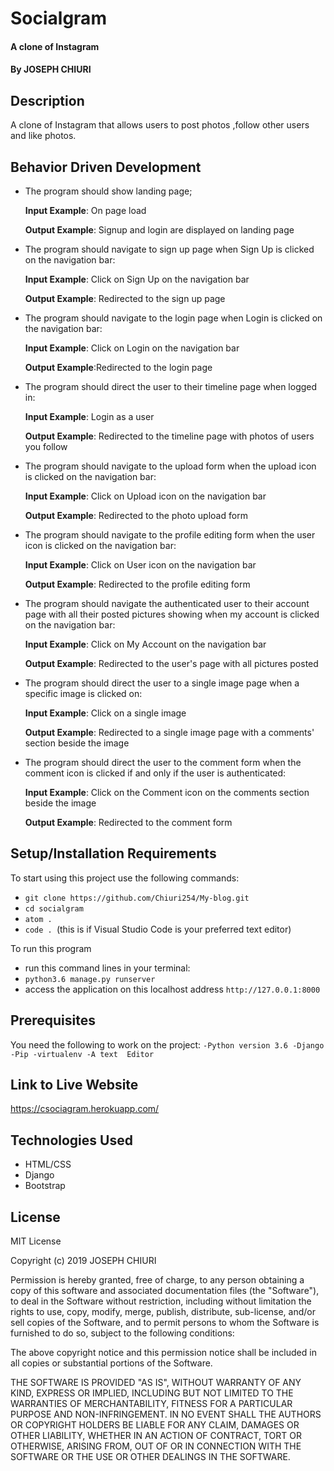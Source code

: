 # Socialgram
#### A clone of Instagram 
#### By **JOSEPH CHIURI**
## Description
A clone of  Instagram that allows users to post photos ,follow other users and like photos.
## Behavior Driven Development
* The program should show landing page;

     **Input Example**: On page load

     **Output Example**: Signup and login are displayed on landing page

* The program should navigate to sign up page when Sign Up is clicked on the navigation bar:

     **Input Example**: Click on Sign Up on the navigation bar

     **Output Example**: Redirected to the sign up page

*   The program should navigate to the login page when Login is clicked on the navigation bar:

    **Input Example**:  Click on Login on the navigation bar

    **Output Example**:Redirected to the login page 

* The program should direct the user to their timeline page when logged in:

     **Input Example**: Login as a user

     **Output Example**: Redirected to the timeline page with photos of users you follow


* The program should navigate to the upload form when the upload icon is clicked on the navigation bar:

    **Input Example**: Click on Upload icon on the navigation bar

    **Output Example**: Redirected to the photo upload form

* The program should navigate to the profile editing form when the user icon is clicked on the navigation bar:

    **Input Example**: Click on User icon on the navigation bar

    **Output Example**: Redirected to the profile editing form

* The program should navigate the authenticated user to their account page with all their posted pictures showing when my account is clicked on the navigation bar:

    **Input Example**: Click on My Account on the navigation bar

    **Output Example**: Redirected to the user's page with all pictures posted

* The program should direct the user to a single image page when a specific image is clicked on:

    **Input Example**: Click on a single image

    **Output Example**: Redirected to a single image page with a comments' section beside the image

* The program should direct the user to the comment form when the comment icon is clicked if and only if the user is authenticated:

    **Input Example**: Click on the Comment icon on the comments section beside the image

    **Output Example**: Redirected to the comment form

## Setup/Installation Requirements
To start using this project use the following commands:

* `git clone https://github.com/Chiuri254/My-blog.git`
* `cd socialgram`
* `atom .`
* `code . `(this is if Visual Studio Code is your preferred text editor)

To run this program
* run this command lines in your terminal:
* `python3.6 manage.py runserver`
* access the application on this localhost address `http://127.0.0.1:8000`

## Prerequisites
You need the following to work on the project:
`-Python version 3.6
-Django
-Pip
-virtualenv
-A text  Editor`
## Link to Live Website
https://csociagram.herokuapp.com/


## Technologies Used
* HTML/CSS
* Django
* Bootstrap

## License
MIT License

Copyright (c) 2019  JOSEPH CHIURI

Permission is hereby granted, free of charge, to any person obtaining a copy of this software and associated documentation files (the "Software"), to deal in the Software without restriction, including without limitation the rights to use, copy, modify, merge, publish, distribute, sub-license, and/or sell copies of the Software, and to permit persons to whom the Software is furnished to do so, subject to the following conditions:

The above copyright notice and this permission notice shall be included in all copies or substantial portions of the Software.

THE SOFTWARE IS PROVIDED "AS IS", WITHOUT WARRANTY OF ANY KIND, EXPRESS OR IMPLIED, INCLUDING BUT NOT LIMITED TO THE WARRANTIES OF MERCHANTABILITY, FITNESS FOR A PARTICULAR PURPOSE AND NON-INFRINGEMENT. IN NO EVENT SHALL THE AUTHORS OR COPYRIGHT HOLDERS BE LIABLE FOR ANY CLAIM, DAMAGES OR OTHER LIABILITY, WHETHER IN AN ACTION OF CONTRACT, TORT OR OTHERWISE, ARISING FROM, OUT OF OR IN CONNECTION WITH THE SOFTWARE OR THE USE OR OTHER DEALINGS IN THE SOFTWARE.